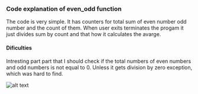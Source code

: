 ### Code explanation of even_odd function
The code is very simple. It has counters for total sum of even number odd number and the count of them. 
When user exits terminates the progam it just divides sum by count and that how it calculates the avarge. 
#### Dificulties  
Intresting part part that I should check if the total numbers of even numbers and odd numbers is not equal to 0. Unless it gets division by zero exception, which was hard to find.  

![alt text](https://github.com/ArmandasRokas/C_assigment_2/edit/master/docs/flowchart_even_odd.jpg "flowchart_even_odd")
